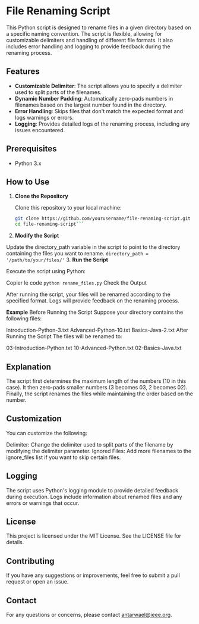# File Renaming Script

This Python script is designed to rename files in a given directory based on a specific naming convention. The script is flexible, allowing for customizable delimiters and handling of different file formats. It also includes error handling and logging to provide feedback during the renaming process.

## Features

- **Customizable Delimiter**: The script allows you to specify a delimiter used to split parts of the filenames.
- **Dynamic Number Padding**: Automatically zero-pads numbers in filenames based on the largest number found in the directory.
- **Error Handling**: Skips files that don't match the expected format and logs warnings or errors.
- **Logging**: Provides detailed logs of the renaming process, including any issues encountered.

## Prerequisites

- Python 3.x

## How to Use

1. **Clone the Repository**

   Clone this repository to your local machine:

   ```bash
   git clone https://github.com/yourusername/file-renaming-script.git
   cd file-renaming-script```
2. **Modify the Script**

Update the directory_path variable in the script to point to the directory containing the files you want to rename.
```directory_path = '/path/to/your/files/'```
3. **Run the Script**

Execute the script using Python:


Copier le code
```python rename_files.py```
Check the Output

After running the script, your files will be renamed according to the specified format. Logs will provide feedback on the renaming process.

**Example**
Before Running the Script
Suppose your directory contains the following files:

Introduction-Python-3.txt
Advanced-Python-10.txt
Basics-Java-2.txt
After Running the Script
The files will be renamed to:

03-Introduction-Python.txt
10-Advanced-Python.txt
02-Basics-Java.txt
## Explanation
The script first determines the maximum length of the numbers (10 in this case).
It then zero-pads smaller numbers (3 becomes 03, 2 becomes 02).
Finally, the script renames the files while maintaining the order based on the number.
## Customization
You can customize the following:

Delimiter: Change the delimiter used to split parts of the filename by modifying the delimiter parameter.
Ignored Files: Add more filenames to the ignore_files list if you want to skip certain files.
## Logging
The script uses Python's logging module to provide detailed feedback during execution. Logs include information about renamed files and any errors or warnings that occur.

## License
This project is licensed under the MIT License. See the LICENSE file for details.

## Contributing
If you have any suggestions or improvements, feel free to submit a pull request or open an issue.

## Contact
For any questions or concerns, please contact antarwael@ieee.org.
